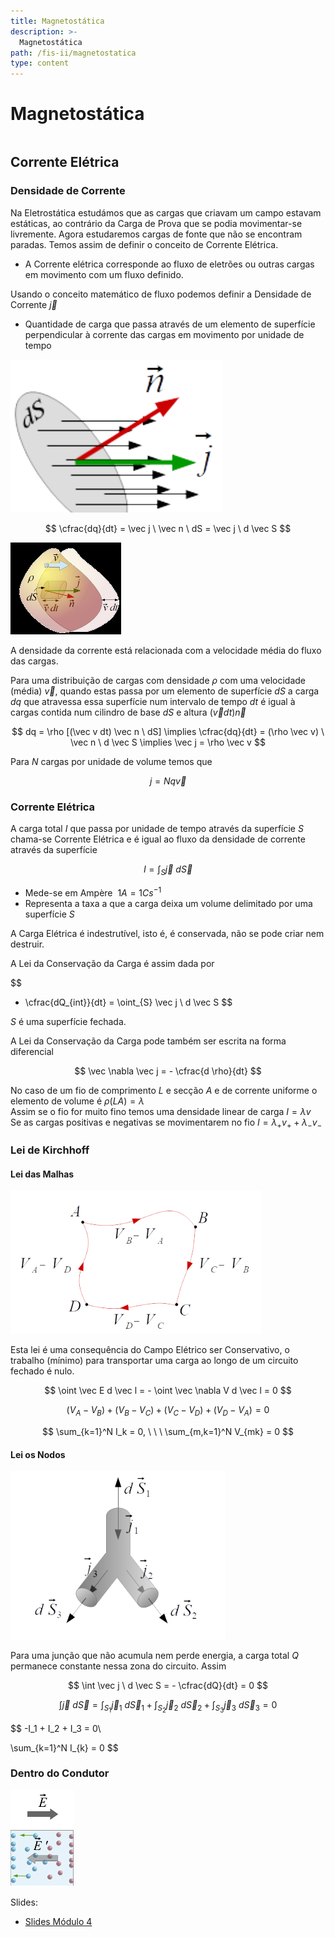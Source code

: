 ```yaml
---
title: Magnetostática
description: >-
  Magnetostática
path: /fis-ii/magnetostatica
type: content
---
```


# Magnetostática

```toc

```

## Corrente Elétrica

### Densidade de Corrente

Na Eletrostática estudámos que as cargas que criavam um campo estavam estáticas, ao contrário da Carga de Prova que se podia movimentar-se livremente.
Agora estudaremos cargas de fonte que não se encontram paradas.
Temos assim de definir o conceito de Corrente Elétrica.

- A Corrente elétrica corresponde ao fluxo de eletrões ou outras cargas em movimento com um fluxo definido.

Usando o conceito matemático de fluxo podemos definir a Densidade de Corrente $\vec j$

- Quantidade de carga que passa através de um elemento de superfície perpendicular à corrente das cargas em movimento por unidade de tempo

![Perp](./imgs/0006-perp.png#dark=1)

$$
\cfrac{dq}{dt} = \vec j \ \vec n \ dS = \vec j \ d \vec S
$$

![Definicao](./imgs/0006-def.png#dark=0)

A densidade da corrente está relacionada com a velocidade média do fluxo das cargas.

Para uma distribuição de cargas com densidade $\rho$ com uma velocidade (média) $\vec v$, quando estas passa por um elemento de superfície $dS$ a carga $dq$ que atravessa essa superfície num intervalo de tempo $dt$ é igual à cargas contida num cilindro de base $dS$ e altura $(\vec v dt) \vec n$

$$
dq = \rho [(\vec v dt) \vec n \ dS] \implies \cfrac{dq}{dt} = (\rho \vec v) \ \vec n \ d \vec S \implies \vec j = \rho \vec v
$$

Para $N$ cargas por unidade de volume temos que

$$
j = Nq \vec v
$$

### Corrente Elétrica

A carga total $I$ que passa por unidade de tempo através da superfície $S$ chama-se Corrente Elétrica e é igual ao fluxo da densidade de corrente através da superfície

$$
I = \int_{S} \vec j \ d \vec S
$$

- Mede-se em Ampère $\ 1A = 1 C s^{-1}$
- Representa a taxa a que a carga deixa um volume delimitado por uma superfície $S$

A Carga Elétrica é indestrutível, isto é, é conservada, não se pode criar nem destruir.

A Lei da Conservação da Carga é assim dada por

$$
- \cfrac{dQ_{int}}{dt} = \oint_{S} \vec j \ d \vec S
$$

$S$ é uma superfície fechada.

A Lei da Conservação da Carga pode também ser escrita na forma diferencial

$$
\vec \nabla \vec j = - \cfrac{d \rho}{dt}
$$

No caso de um fio de comprimento $L$ e secção $A$ e de corrente uniforme o elemento de volume é $\rho(LA) = \lambda$\
Assim se o fio for muito fino temos uma densidade linear de carga $I = \lambda v$\
Se as cargas positivas e negativas se movimentarem no fio $I = \lambda_{+} v_{+} + \lambda_{-} v_{-}$

### Lei de Kirchhoff

#### Lei das Malhas

![Malha](./imgs/0006-malha.png#dark=1)

Esta lei é uma consequência do Campo Elétrico ser Conservativo, o trabalho (mínimo) para transportar uma carga ao longo de um circuito fechado é nulo.

$$
\oint \vec E d \vec l = - \oint \vec \nabla V d \vec l = 0
$$

$$
(V_A - V_B) + (V_B - V_C) + (V_C - V_D) + (V_D - V_A) = 0
$$

$$
\sum_{k=1}^N I_k = 0, \ \ \ \sum_{m,k=1}^N V_{mk} = 0
$$

#### Lei os Nodos

![Nodo](./imgs/0006-nodo.png#dark=1)

Para uma junção que não acumula nem perde energia, a carga total $Q$ permanece constante nessa zona do circuito.
Assim

$$
\int \vec j \ d \vec S = - \cfrac{dQ}{dt} = 0
$$

$$
\int \vec j \ d  \vec S = \int_{S_1} \vec j_1 \ d  \vec S_1 + \int_{S_2} \vec j_2 \ d \vec S_2 + \int_{S_3} \vec j_3 \ d \vec S_3 = 0
$$

$$
-I_1 + I_2 + I_3 = 0\\

\sum_{k=1}^N I_{k} = 0
$$

### Dentro do Condutor

![Condutor](./imgs/0005-condutor.png#dark=1)

Slides:

- [Slides Módulo 4](https://drive.google.com/file/d/1sAiyAEvUtG6AwV521EnQ7KraqpdR56tS/view?usp=sharing)

